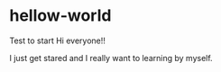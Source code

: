# hellow-world
Test to start
Hi everyone!!

I just get stared and I really want to learning by myself.
